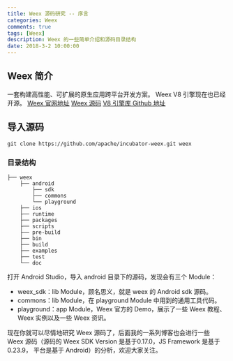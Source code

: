 ```yaml
---
title: Weex 源码研究 -- 序言
categories: Weex
comments: true
tags: [Weex]
description: Weex 的一些简单介绍和源码目录结构
date: 2018-3-2 10:00:00
---
```


## Weex 简介

一套构建高性能、可扩展的原生应用跨平台开发方案。
Weex V8 引擎现在也已经开源。
[Weex 官网地址](http://weex.apache.org/cn/index.html)
[Weex 源码](https://github.com/apache/incubator-weex/)
[V8 引擎库 Github 地址](https://github.com/alibaba/weex_js_engine)

## 导入源码

```
git clone https://github.com/apache/incubator-weex.git weex
```

### 目录结构

```
├── weex
    ├── android
        ├── sdk
        ├── commons
        └── playground
    ├── ios
    ├── runtime
    ├── packages
    ├── scripts
    ├── pre-build
    ├── bin
    ├── build
    ├── examples
    ├── test
    └── doc

```

打开 Android Studio，导入 android 目录下的源码，发现会有三个 Module：

 - weex_sdk：lib Module，顾名思义，就是 weex 的 Android sdk 源码。
 - commons：lib Module，在 playground Module 中用到的通用工具代码。
 - playground：app Module，Weex 官方的 Demo，展示了一些 Weex 教程、Weex 实例以及一些 Weex 资讯。


现在你就可以尽情地研究 Weex 源码了，后面我的一系列博客也会进行一些 Weex 源码（源码的 Weex SDK Version 是基于0.17.0，JS Framework 是基于 0.23.9， 平台是基于 Android）的分析，欢迎大家关注。





